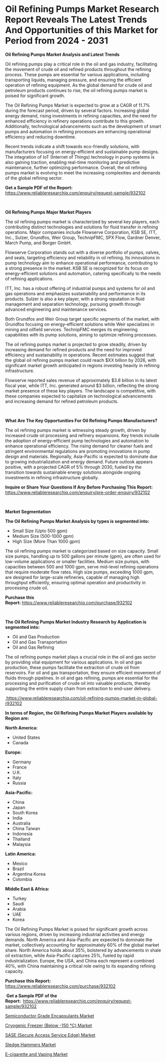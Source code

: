 <p><h1>Oil Refining Pumps Market Research Report Reveals The Latest Trends And Opportunities of this Market for Period from 2024 - 2031</h1></p><p><strong>Oil Refining Pumps Market Analysis and Latest Trends</strong></p>
<p><p>Oil refining pumps play a critical role in the oil and gas industry, facilitating the movement of crude oil and refined products throughout the refining process. These pumps are essential for various applications, including transporting liquids, managing pressure, and ensuring the efficient operation of refining equipment. As the global demand for crude oil and petroleum products continues to rise, the oil refining pumps market is poised for significant growth.</p><p>The Oil Refining Pumps Market is expected to grow at a CAGR of 11.7% during the forecast period, driven by several factors. Increasing global energy demand, rising investments in refining capacities, and the need for enhanced efficiency in refinery operations contribute to this growth. Additionally, technological advancements such as the development of smart pumps and automation in refining processes are enhancing operational efficiency and reducing downtime.</p><p>Recent trends indicate a shift towards eco-friendly solutions, with manufacturers focusing on energy-efficient and sustainable pump designs. The integration of IoT (Internet of Things) technology in pump systems is also gaining traction, enabling real-time monitoring and predictive maintenance, further optimizing performance. Overall, the oil refining pumps market is evolving to meet the increasing complexities and demands of the global refining sector.</p></p>
<p><strong>Get a Sample PDF of the Report:&nbsp;</strong> <a href="https://www.reliableresearchiq.com/enquiry/request-sample/932102?utm_campaign=1117&utm_medium=2&utm_source=Github&utm_content=ia&utm_term=02102024&utm_id=oil-refining-pumps">https://www.reliableresearchiq.com/enquiry/request-sample/932102</a></p>
<p>&nbsp;</p>
<p><strong>Oil Refining Pumps Major Market Players</strong></p>
<p><p>The oil refining pumps market is characterized by several key players, each contributing distinct technologies and solutions for fluid transfer in refining operations. Major companies include Flowserve Corporation, KSB SE, ITT, Inc., Sulzer, Grundfos, Weir Group, TechnipFMC, SPX Flow, Gardner Denver, March Pump, and Borger GmbH.</p><p>Flowserve Corporation stands out with a diverse portfolio of pumps, valves, and seals, targeting efficiency and reliability in oil refining. Its innovations in pump technology aim to enhance operational performance, contributing to a strong presence in the market. KSB SE is recognized for its focus on energy-efficient solutions and automation, catering specifically to the needs of refining applications.</p><p>ITT, Inc. has a robust offering of industrial pumps and systems for oil and gas operations and emphasizes sustainability and performance in its products. Sulzer is also a key player, with a strong reputation in fluid management and separation technology, pursuing growth through advanced engineering and maintenance services.</p><p>Both Grundfos and Weir Group target specific segments of the market, with Grundfos focusing on energy-efficient solutions while Weir specializes in mining and oilfield services. TechnipFMC merges its engineering capabilities with its pump solutions, aiming to optimize refining processes.</p><p>The oil refining pumps market is projected to grow steadily, driven by increasing demand for refined products and the need for improved efficiency and sustainability in operations. Recent estimates suggest that the global oil refining pumps market could reach $XX billion by 2026, with significant market growth anticipated in regions investing heavily in refining infrastructure.</p><p>Flowserve reported sales revenue of approximately $3.8 billion in its latest fiscal year, while ITT, Inc. generated around $3 billion, reflecting the strong market presence of these key players. The landscape is competitive, with these companies expected to capitalize on technological advancements and increasing demand for refined petroleum products.</p></p>
<p>&nbsp;</p>
<p><strong>What Are The Key Opportunities For Oil Refining Pumps Manufacturers?</strong></p>
<p><p>The oil refining pumps market is witnessing steady growth, driven by increased crude oil processing and refinery expansions. Key trends include the adoption of energy-efficient pump technologies and automation to enhance operational efficiency. The rising demand for cleaner fuels and stringent environmental regulations are promoting innovations in pump design and materials. Regionally, Asia-Pacific is expected to dominate due to growing industrialization and energy demand. Future outlook appears positive, with a projected CAGR of 5% through 2030, fueled by the transition towards sustainable energy solutions alongside ongoing investments in refining infrastructure globally.</p></p>
<p><strong>Inquire or Share Your Questions If Any Before Purchasing This Report:</strong> <a href="https://www.reliableresearchiq.com/enquiry/pre-order-enquiry/932102?utm_campaign=1117&utm_medium=2&utm_source=Github&utm_content=ia&utm_term=02102024&utm_id=oil-refining-pumps">https://www.reliableresearchiq.com/enquiry/pre-order-enquiry/932102</a></p>
<p>&nbsp;</p>
<p><strong>Market Segmentation</strong></p>
<p><strong>The Oil Refining Pumps Market Analysis by types is segmented into:</strong></p>
<p><ul><li>Small Size (Upto 500 gpm)</li><li>Medium Size (500-1000 gpm)</li><li>High Size (More Than 1000 gpm)</li></ul></p>
<p><p>The oil refining pumps market is categorized based on size capacity. Small size pumps, handling up to 500 gallons per minute (gpm), are often used for low-volume applications or smaller facilities. Medium size pumps, with capacities between 500 and 1000 gpm, serve mid-level refining operations that require moderate flow rates. High size pumps, exceeding 1000 gpm, are designed for large-scale refineries, capable of managing high throughput efficiently, ensuring optimal operation and productivity in processing crude oil.</p></p>
<p><strong>Purchase this Report:&nbsp;</strong><a href="https://www.reliableresearchiq.com/purchase/932102?utm_campaign=1117&utm_medium=2&utm_source=Github&utm_content=ia&utm_term=02102024&utm_id=oil-refining-pumps">https://www.reliableresearchiq.com/purchase/932102</a></p>
<p>&nbsp;</p>
<p><strong>The Oil Refining Pumps Market Industry Research by Application is segmented into:</strong></p>
<p><ul><li>Oil and Gas Production</li><li>Oil and Gas Transportation</li><li>Oil and Gas Refining</li></ul></p>
<p><p>The oil refining pumps market plays a crucial role in the oil and gas sector by providing vital equipment for various applications. In oil and gas production, these pumps facilitate the extraction of crude oil from reservoirs. For oil and gas transportation, they ensure efficient movement of fluids through pipelines. In oil and gas refining, pumps are essential for the processing and purification of crude oil into valuable products, thereby supporting the entire supply chain from extraction to end-user delivery.</p></p>
<p><a href="https://www.reliableresearchiq.com/oil-refining-pumps-market-in-global-r932102?utm_campaign=1117&utm_medium=2&utm_source=Github&utm_content=ia&utm_term=02102024&utm_id=oil-refining-pumps">&nbsp;https://www.reliableresearchiq.com/oil-refining-pumps-market-in-global-r932102</a></p>
<p><strong>In terms of Region, the Oil Refining Pumps Market Players available by Region are:</strong></p>
<p>
    <p> <strong> North America: </strong>
        <ul>
            <li>United States</li>
            <li>Canada</li>
        </ul>
        </p> 
    <p> <strong> Europe: </strong>
        <ul>
            <li>Germany</li>
            <li>France</li>
            <li>U.K.</li>
            <li>Italy</li>
            <li>Russia</li>
        </ul>
        </p> 
    <p> <strong> Asia-Pacific: </strong>
        <ul>
            <li>China</li>
            <li>Japan</li>
            <li>South Korea</li>
            <li>India</li>
            <li>Australia</li>
            <li>China Taiwan</li>
            <li>Indonesia</li>
            <li>Thailand</li>
            <li>Malaysia</li>
        </ul>
        </p> 
    <p> <strong> Latin America: </strong>
        <ul>
            <li>Mexico</li>
            <li>Brazil</li>
            <li>Argentina Korea</li>
            <li>Colombia</li>
        </ul>
        </p> 
    <p> <strong> Middle East & Africa: </strong>
        <ul>
            <li>Turkey</li>
            <li>Saudi</li>
            <li>Arabia</li>
            <li>UAE</li>
            <li>Korea</li>
        </ul>
    </p>
    </p>
<p><p>The Oil Refining Pumps Market is poised for significant growth across various regions, driven by increasing industrial activities and energy demands. North America and Asia-Pacific are expected to dominate the market, collectively accounting for approximately 60% of the global market share. North America holds about 35%, bolstered by advancements in shale oil extraction, while Asia-Pacific captures 25%, fueled by rapid industrialization. Europe, the USA, and China each represent a combined 40%, with China maintaining a critical role owing to its expanding refining capacity.</p></p>
<p><strong>Purchase this Report: </strong><a href="https://www.reliableresearchiq.com/purchase/932102?utm_campaign=1117&utm_medium=2&utm_source=Github&utm_content=ia&utm_term=02102024&utm_id=oil-refining-pumps">https://www.reliableresearchiq.com/purchase/932102</a></p>
<p>&nbsp;<strong>Get a Sample PDF of the Report:&nbsp;&nbsp;</strong><a href="https://www.reliableresearchiq.com/enquiry/request-sample/932102?utm_campaign=1117&utm_medium=2&utm_source=Github&utm_content=ia&utm_term=02102024&utm_id=oil-refining-pumps">https://www.reliableresearchiq.com/enquiry/request-sample/932102</a></p>
<p><strong></strong></p>
<p><p><a href="https://github.com/RuthLucas64/Market-Research-Report-List-1/blob/main/semiconductor-grade-encapsulants-market.md?utm_campaign=1117&utm_medium=2&utm_source=Github&utm_content=ia&utm_term=02102024&utm_id=oil-refining-pumps">Semiconductor Grade Encapsulants Market</a></p><p><a href="https://issuu.com/reportprime-2/docs/cryogenic-freezer-below-150-market-_b5c2ff3d18378f?utm_campaign=1117&utm_medium=2&utm_source=Github&utm_content=ia&utm_term=02102024&utm_id=oil-refining-pumps">Cryogenic Freezer (Below -150 ℃) Market</a></p><p><a href="https://github.com/NathanColeman327/Market-Research-Report-List-1/blob/main/sase-secure-access-service-edge-market.md?utm_campaign=1117&utm_medium=2&utm_source=Github&utm_content=ia&utm_term=02102024&utm_id=oil-refining-pumps">SASE (Secure Access Service Edge) Market</a></p><p><a href="https://www.linkedin.com/pulse/sledge-hammers-market-size-growth-trends-industry-analysis-4pm2c?utm_campaign=1117&utm_medium=2&utm_source=Github&utm_content=ia&utm_term=02102024&utm_id=oil-refining-pumps">Sledge Hammers Market</a></p><p><a href="https://issuu.com/reportprime-2/docs/e-cigarette-and-vaping-market-size-_637c06f8f463f2?utm_campaign=1117&utm_medium=2&utm_source=Github&utm_content=ia&utm_term=02102024&utm_id=oil-refining-pumps">E-cigarette and Vaping Market</a></p></p>
